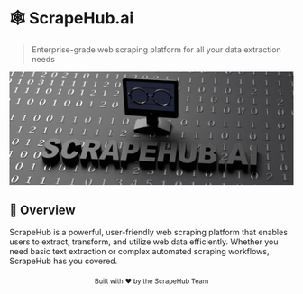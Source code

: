 # 🕸️ ScrapeHub.ai

> Enterprise-grade web scraping platform for all your data extraction needs

![ScrapeHub Banner](scrapehub_banner_readme.jpg)

## 🚀 Overview

ScrapeHub is a powerful, user-friendly web scraping platform that enables users to extract, transform, and utilize web data efficiently. Whether you need basic text extraction or complex automated scraping workflows, ScrapeHub has you covered.



<div align="center">
  <sub>Built with ❤️ by the ScrapeHub Team</sub>
</div>
